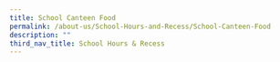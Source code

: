 ```yaml
---
title: School Canteen Food
permalink: /about-us/School-Hours-and-Recess/School-Canteen-Food
description: ""
third_nav_title: School Hours & Recess
---
```

